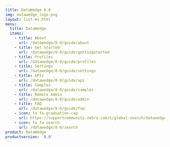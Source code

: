 ```yaml
---
title: DataWedge 8.0
img: datawedge_logo.png
layout: list-mx.html
menu:
  title: DataWedge
  items:
    - title: About
      url: /datawedge/8-0/guide/about
    - title: Get Started
      url: /datawedge/8-0/guide/gettingstarted
    - title: Profiles
      url: /datawedge/8-0/guide/profiles
    - title: Settings
      url: /datawedge/8-0/guide/settings
    - title: APIs
      url: /datawedge/8-0/guide/api
    - title: Samples
      url: /datawedge/8-0/guide/samples
    - title: Remote Admin
      url: /datawedge/8-0/guide/admin
    - title: FAQ
      url: /datawedge/8-0/guide/faq
    - icon: fa fa-graduation-cap
      url: https://supportcommunity.zebra.com/s/global-search/datawedge?language=en_US
    - icon: fa fa-search
      url: /datawedge/8-0/search
product: DataWedge
productversion: '8.0'
---
```

